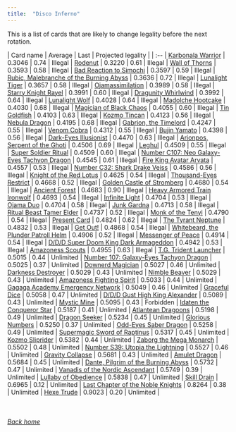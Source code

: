 ```yaml
---
title:  "Disco Inferno"
---
```


This is a list of cards that are likely to change legality before the next rotation.

| Card name | Average | Last | Projected legality |
| :-- |
[Karbonala Warrior](https://db.ygoprodeck.com/card/?search=Karbonala%20Warrior) | 0.3046 | 0.74 | Illegal |
[Rodenut](https://db.ygoprodeck.com/card/?search=Rodenut) | 0.3220 | 0.61 | Illegal |
[Wall of Thorns](https://db.ygoprodeck.com/card/?search=Wall%20of%20Thorns) | 0.3593 | 0.58 | Illegal |
[Bad Reaction to Simochi](https://db.ygoprodeck.com/card/?search=Bad%20Reaction%20to%20Simochi) | 0.3597 | 0.59 | Illegal |
[Rubic, Malebranche of the Burning Abyss](https://db.ygoprodeck.com/card/?search=Rubic,%20Malebranche%20of%20the%20Burning%20Abyss) | 0.3636 | 0.72 | Illegal |
[Lunalight Tiger](https://db.ygoprodeck.com/card/?search=Lunalight%20Tiger) | 0.3657 | 0.58 | Illegal |
[Ojamassimilation](https://db.ygoprodeck.com/card/?search=Ojamassimilation) | 0.3989 | 0.58 | Illegal |
[Starry Knight Rayel](https://db.ygoprodeck.com/card/?search=Starry%20Knight%20Rayel) | 0.3991 | 0.60 | Illegal |
[Dragunity Whirlwind](https://db.ygoprodeck.com/card/?search=Dragunity%20Whirlwind) | 0.3992 | 0.64 | Illegal |
[Lunalight Wolf](https://db.ygoprodeck.com/card/?search=Lunalight%20Wolf) | 0.4028 | 0.64 | Illegal |
[Madolche Hootcake](https://db.ygoprodeck.com/card/?search=Madolche%20Hootcake) | 0.4030 | 0.68 | Illegal |
[Magician of Black Chaos](https://db.ygoprodeck.com/card/?search=Magician%20of%20Black%20Chaos) | 0.4055 | 0.60 | Illegal |
[Tin Goldfish](https://db.ygoprodeck.com/card/?search=Tin%20Goldfish) | 0.4103 | 0.63 | Illegal |
[Kozmo Tincan](https://db.ygoprodeck.com/card/?search=Kozmo%20Tincan) | 0.4123 | 0.56 | Illegal |
[Nebula Dragon](https://db.ygoprodeck.com/card/?search=Nebula%20Dragon) | 0.4195 | 0.68 | Illegal |
[Gabrion, the Timelord](https://db.ygoprodeck.com/card/?search=Gabrion,%20the%20Timelord) | 0.4247 | 0.55 | Illegal |
[Venom Cobra](https://db.ygoprodeck.com/card/?search=Venom%20Cobra) | 0.4312 | 0.55 | Illegal |
[Bujin Yamato](https://db.ygoprodeck.com/card/?search=Bujin%20Yamato) | 0.4398 | 0.56 | Illegal |
[Dark-Eyes Illusionist](https://db.ygoprodeck.com/card/?search=Dark-Eyes%20Illusionist) | 0.4470 | 0.63 | Illegal |
[Arionpos, Serpent of the Ghoti](https://db.ygoprodeck.com/card/?search=Arionpos,%20Serpent%20of%20the%20Ghoti) | 0.4506 | 0.69 | Illegal |
[Leghul](https://db.ygoprodeck.com/card/?search=Leghul) | 0.4509 | 0.55 | Illegal |
[Super Soldier Ritual](https://db.ygoprodeck.com/card/?search=Super%20Soldier%20Ritual) | 0.4509 | 0.60 | Illegal |
[Number C107: Neo Galaxy-Eyes Tachyon Dragon](https://db.ygoprodeck.com/card/?search=Number%20C107:%20Neo%20Galaxy-Eyes%20Tachyon%20Dragon) | 0.4545 | 0.61 | Illegal |
[Fire King Avatar Arvata](https://db.ygoprodeck.com/card/?search=Fire%20King%20Avatar%20Arvata) | 0.4557 | 0.53 | Illegal |
[Number C32: Shark Drake Veiss](https://db.ygoprodeck.com/card/?search=Number%20C32:%20Shark%20Drake%20Veiss) | 0.4586 | 0.56 | Illegal |
[Knight of the Red Lotus](https://db.ygoprodeck.com/card/?search=Knight%20of%20the%20Red%20Lotus) | 0.4625 | 0.54 | Illegal |
[Thousand-Eyes Restrict](https://db.ygoprodeck.com/card/?search=Thousand-Eyes%20Restrict) | 0.4668 | 0.52 | Illegal |
[Golden Castle of Stromberg](https://db.ygoprodeck.com/card/?search=Golden%20Castle%20of%20Stromberg) | 0.4680 | 0.54 | Illegal |
[Ancient Forest](https://db.ygoprodeck.com/card/?search=Ancient%20Forest) | 0.4683 | 0.90 | Illegal |
[Heavy Armored Train Ironwolf](https://db.ygoprodeck.com/card/?search=Heavy%20Armored%20Train%20Ironwolf) | 0.4693 | 0.54 | Illegal |
[Infinite Light](https://db.ygoprodeck.com/card/?search=Infinite%20Light) | 0.4704 | 0.53 | Illegal |
[Ojama Duo](https://db.ygoprodeck.com/card/?search=Ojama%20Duo) | 0.4704 | 0.58 | Illegal |
[Junk Gardna](https://db.ygoprodeck.com/card/?search=Junk%20Gardna) | 0.4713 | 0.58 | Illegal |
[Ritual Beast Tamer Elder](https://db.ygoprodeck.com/card/?search=Ritual%20Beast%20Tamer%20Elder) | 0.4737 | 0.52 | Illegal |
[Monk of the Tenyi](https://db.ygoprodeck.com/card/?search=Monk%20of%20the%20Tenyi) | 0.4790 | 0.54 | Illegal |
[Present Card](https://db.ygoprodeck.com/card/?search=Present%20Card) | 0.4824 | 0.62 | Illegal |
[The Tyrant Neptune](https://db.ygoprodeck.com/card/?search=The%20Tyrant%20Neptune) | 0.4832 | 0.53 | Illegal |
[Get Out!](https://db.ygoprodeck.com/card/?search=Get%20Out!) | 0.4868 | 0.54 | Illegal |
[Whitebeard, the Plunder Patroll Helm](https://db.ygoprodeck.com/card/?search=Whitebeard,%20the%20Plunder%20Patroll%20Helm) | 0.4906 | 0.52 | Illegal |
[Messenger of Peace](https://db.ygoprodeck.com/card/?search=Messenger%20of%20Peace) | 0.4914 | 0.54 | Illegal |
[D/D/D Super Doom King Dark Armageddon](https://db.ygoprodeck.com/card/?search=D/D/D%20Super%20Doom%20King%20Dark%20Armageddon) | 0.4942 | 0.53 | Illegal |
[Amazoness Scouts](https://db.ygoprodeck.com/card/?search=Amazoness%20Scouts) | 0.4955 | 0.63 | Illegal |
[T.G. Trident Launcher](https://db.ygoprodeck.com/card/?search=T.G.%20Trident%20Launcher) | 0.5015 | 0.44 | Unlimited |
[Number 107: Galaxy-Eyes Tachyon Dragon](https://db.ygoprodeck.com/card/?search=Number%20107:%20Galaxy-Eyes%20Tachyon%20Dragon) | 0.5025 | 0.37 | Unlimited |
[Downerd Magician](https://db.ygoprodeck.com/card/?search=Downerd%20Magician) | 0.5027 | 0.46 | Unlimited |
[Darkness Destroyer](https://db.ygoprodeck.com/card/?search=Darkness%20Destroyer) | 0.5029 | 0.43 | Unlimited |
[Nimble Beaver](https://db.ygoprodeck.com/card/?search=Nimble%20Beaver) | 0.5029 | 0.43 | Unlimited |
[Amazoness Fighting Spirit](https://db.ygoprodeck.com/card/?search=Amazoness%20Fighting%20Spirit) | 0.5033 | 0.44 | Unlimited |
[Gagaga Academy Emergency Network](https://db.ygoprodeck.com/card/?search=Gagaga%20Academy%20Emergency%20Network) | 0.5049 | 0.46 | Unlimited |
[Graceful Dice](https://db.ygoprodeck.com/card/?search=Graceful%20Dice) | 0.5058 | 0.47 | Unlimited |
[D/D/D Gust High King Alexander](https://db.ygoprodeck.com/card/?search=D/D/D%20Gust%20High%20King%20Alexander) | 0.5089 | 0.43 | Unlimited |
[Mystic Mine](https://db.ygoprodeck.com/card/?search=Mystic%20Mine) | 0.5095 | 0.43 | Forbidden |
[Idaten the Conqueror Star](https://db.ygoprodeck.com/card/?search=Idaten%20the%20Conqueror%20Star) | 0.5187 | 0.41 | Unlimited |
[Atlantean Dragoons](https://db.ygoprodeck.com/card/?search=Atlantean%20Dragoons) | 0.5198 | 0.49 | Unlimited |
[Dragon Seeker](https://db.ygoprodeck.com/card/?search=Dragon%20Seeker) | 0.5234 | 0.45 | Unlimited |
[Glorious Numbers](https://db.ygoprodeck.com/card/?search=Glorious%20Numbers) | 0.5250 | 0.37 | Unlimited |
[Odd-Eyes Saber Dragon](https://db.ygoprodeck.com/card/?search=Odd-Eyes%20Saber%20Dragon) | 0.5258 | 0.49 | Unlimited |
[Supermagic Sword of Raptinus](https://db.ygoprodeck.com/card/?search=Supermagic%20Sword%20of%20Raptinus) | 0.5317 | 0.45 | Unlimited |
[Kozmo Sliprider](https://db.ygoprodeck.com/card/?search=Kozmo%20Sliprider) | 0.5382 | 0.44 | Unlimited |
[Zaborg the Mega Monarch](https://db.ygoprodeck.com/card/?search=Zaborg%20the%20Mega%20Monarch) | 0.5502 | 0.48 | Unlimited |
[Number S39: Utopia the Lightning](https://db.ygoprodeck.com/card/?search=Number%20S39:%20Utopia%20the%20Lightning) | 0.5527 | 0.46 | Unlimited |
[Gravity Collapse](https://db.ygoprodeck.com/card/?search=Gravity%20Collapse) | 0.5681 | 0.43 | Unlimited |
[Amulet Dragon](https://db.ygoprodeck.com/card/?search=Amulet%20Dragon) | 0.5684 | 0.45 | Unlimited |
[Dante, Pilgrim of the Burning Abyss](https://db.ygoprodeck.com/card/?search=Dante,%20Pilgrim%20of%20the%20Burning%20Abyss) | 0.5732 | 0.47 | Unlimited |
[Vanadis of the Nordic Ascendant](https://db.ygoprodeck.com/card/?search=Vanadis%20of%20the%20Nordic%20Ascendant) | 0.5749 | 0.39 | Unlimited |
[Lullaby of Obedience](https://db.ygoprodeck.com/card/?search=Lullaby%20of%20Obedience) | 0.5838 | 0.47 | Unlimited |
[Skill Drain](https://db.ygoprodeck.com/card/?search=Skill%20Drain) | 0.6965 | 0.12 | Unlimited |
[Last Chapter of the Noble Knights](https://db.ygoprodeck.com/card/?search=Last%20Chapter%20of%20the%20Noble%20Knights) | 0.8264 | 0.38 | Unlimited |
[Hexe Trude](https://db.ygoprodeck.com/card/?search=Hexe%20Trude) | 0.9023 | 0.20 | Unlimited |

<br>

###### [Back home](index)
